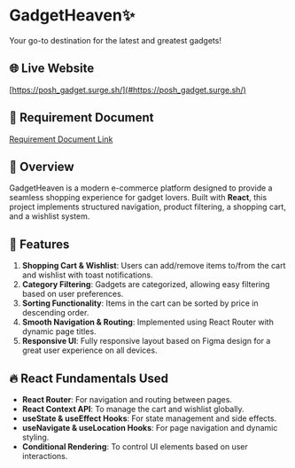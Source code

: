 # GadgetHeaven✨

Your go-to destination for the latest and greatest gadgets!

## 🌐 Live Website
[https://posh_gadget.surge.sh/](#https://posh_gadget.surge.sh/)

## 📜 Requirement Document
[Requirement Document Link](#) <!-- Replace with actual link -->

## 📌 Overview
GadgetHeaven is a modern e-commerce platform designed to provide a seamless shopping experience for gadget lovers. Built with **React**, this project implements structured navigation, product filtering, a shopping cart, and a wishlist system.

## 🚀 Features
1. **Shopping Cart & Wishlist**: Users can add/remove items to/from the cart and wishlist with toast notifications.
2. **Category Filtering**: Gadgets are categorized, allowing easy filtering based on user preferences.
3. **Sorting Functionality**: Items in the cart can be sorted by price in descending order.
4. **Smooth Navigation & Routing**: Implemented using React Router with dynamic page titles.
5. **Responsive UI**: Fully responsive layout based on Figma design for a great user experience on all devices.

## 🔥 React Fundamentals Used
- **React Router**: For navigation and routing between pages.
- **React Context API**: To manage the cart and wishlist globally.
- **useState & useEffect Hooks**: For state management and side effects.
- **useNavigate & useLocation Hooks**: For page navigation and dynamic styling.
- **Conditional Rendering**: To control UI elements based on user interactions.
